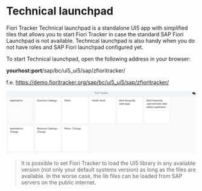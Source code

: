 # Technical launchpad

Fiori Tracker Technical launchpad is a standalone UI5 app with simplified tiles that allows you to start Fiori Tracker in case the standard SAP Fiori Launchpad is not available. Technical launchpad is also handy when you do not have roles and SAP Fiori launchpad configured yet.

To start Technical launchpad, open the following address in your browser:

**yourhost:port**/sap/bc/ui5_ui5/sap/zfioritracker/</br>

f.e. https://demo.fioritracker.org/sap/bc/ui5_ui5/sap/zfioritracker/

![](res/ft_standalone.png)

> It is possible to set Fiori Tracker to load the UI5 library in any available version (not only your default systems version) as long as the files are available. In the worse case, the lib files can be loaded from SAP servers on the public internet.


